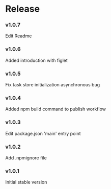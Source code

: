 # Release

### v1.0.7
Edit Readme

### v1.0.6
Added introduction with figlet

### v1.0.5
Fix task store initialization asynchronous bug

### v1.0.4
Added npm build command to publish workflow

### v1.0.3
Edit package.json 'main' entry point

### v1.0.2
Add .npmignore file

### v1.0.1
Initial stable version